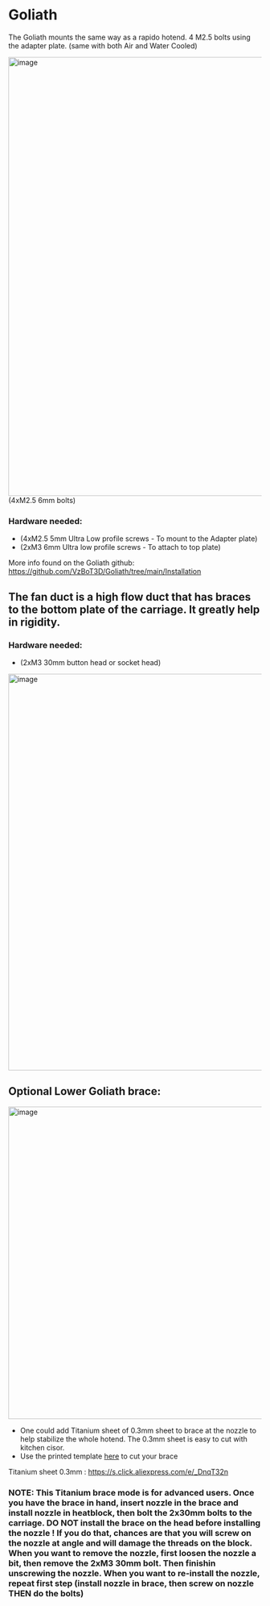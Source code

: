# Goliath
The Goliath mounts the same way as a rapido hotend. 4 M2.5 bolts using the adapter plate. (same with both Air and Water Cooled)

<img width="871" alt="image" src="https://user-images.githubusercontent.com/37383368/210024470-4b9174e5-1c98-4bdd-bfbc-0309075fcacb.png">
(4xM2.5 6mm bolts)

### Hardware needed:
- (4xM2.5 5mm Ultra Low profile screws - To mount to the Adapter plate)	
- (2xM3 6mm Ultra low profile screws - To attach to top plate)

More info found on the Goliath github: https://github.com/VzBoT3D/Goliath/tree/main/Installation

## The fan duct is a high flow duct that has braces to the bottom plate of the carriage. It greatly help in rigidity. 

### Hardware needed:
- (2xM3 30mm button head or socket head)
<img width="787" alt="image" src="https://user-images.githubusercontent.com/37383368/210024612-095be40b-26b7-4b26-8cd3-f9f39f342304.png">


## Optional Lower Goliath brace:
<img width="620" alt="image" src="https://user-images.githubusercontent.com/37383368/210024894-6e285606-0fda-401e-9a97-cd553ec950ff.png">

- One could add Titanium sheet of 0.3mm sheet to brace at the nozzle to help stabilize the whole hotend. The 0.3mm sheet is easy to cut with kitchen cisor.
- Use the printed template [here](https://github.com/VzBoT3D/Vz-Printhead/blob/main/STLs/Goliath%20lower%20Titanium%20brace%20template.stl) to cut your brace 

Titanium sheet 0.3mm : https://s.click.aliexpress.com/e/_DnqT32n

### NOTE: This Titanium brace mode is for advanced users.  Once you have the brace in hand, insert nozzle in the brace and install nozzle in heatblock, then bolt the 2x30mm bolts to the carriage. DO NOT install the brace on the head before installing the nozzle ! If you do that, chances are that you will screw on the nozzle at angle and will damage the threads on the block.  When you want to remove the nozzle, first loosen the nozzle a bit, then remove the 2xM3 30mm bolt. Then finishin unscrewing the nozzle. When you want to re-install the nozzle, repeat first step (install nozzle in brace, then screw on nozzle THEN do the bolts)

